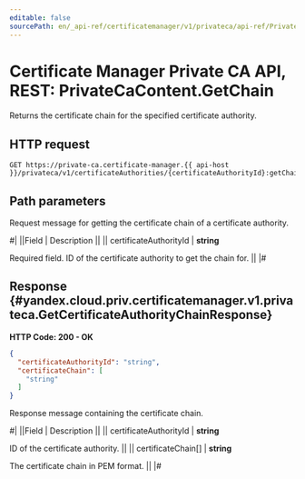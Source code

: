 ```yaml
---
editable: false
sourcePath: en/_api-ref/certificatemanager/v1/privateca/api-ref/PrivateCaContent/getChain.md
---
```


# Certificate Manager Private CA API, REST: PrivateCaContent.GetChain

Returns the certificate chain for the specified certificate authority.

## HTTP request

```
GET https://private-ca.certificate-manager.{{ api-host }}/privateca/v1/certificateAuthorities/{certificateAuthorityId}:getChain
```

## Path parameters

Request message for getting the certificate chain of a certificate authority.

#|
||Field | Description ||
|| certificateAuthorityId | **string**

Required field. ID of the certificate authority to get the chain for. ||
|#

## Response {#yandex.cloud.priv.certificatemanager.v1.privateca.GetCertificateAuthorityChainResponse}

**HTTP Code: 200 - OK**

```json
{
  "certificateAuthorityId": "string",
  "certificateChain": [
    "string"
  ]
}
```

Response message containing the certificate chain.

#|
||Field | Description ||
|| certificateAuthorityId | **string**

ID of the certificate authority. ||
|| certificateChain[] | **string**

The certificate chain in PEM format. ||
|#